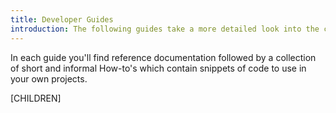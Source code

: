 ```yaml
---
title: Developer Guides
introduction: The following guides take a more detailed look into the core concepts and code examples for building Silverstripe CMS applications.
---
```


In each guide you'll find reference documentation followed by a collection of short and informal How-to's which contain
 snippets of code to use in your own projects.

[CHILDREN]
